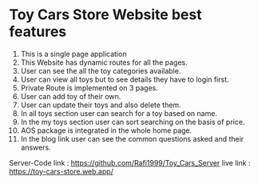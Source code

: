 # Toy Cars Store Website best features

1. This is a single page application
2. This Website has dynamic routes for all the pages.
3. User can see the all the toy categories available.
4. User can view all toys but to see details they have to login first.
5. Private Route is implemented on 3 pages.
6. User can add toy of their own.
7. User can update their toys and also delete them.
8. In all toys section user can search for a toy based on name.
9. In the my toys section user can sort searching on the basis of price.
10. AOS package is integrated in the whole home page.
11. In the blog link user can see the common questions asked and their answers.

Server-Code link : https://github.com/Rafi1999/Toy_Cars_Server
live link : https://toy-cars-store.web.app/ 
